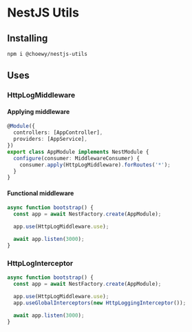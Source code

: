 # NestJS Utils

## Installing

```bash
npm i @choewy/nestjs-utils
```

## Uses

### HttpLogMiddleware

#### Applying middleware

```ts
@Module({
  controllers: [AppController],
  providers: [AppService],
})
export class AppModule implements NestModule {
  configure(consumer: MiddlewareConsumer) {
    consumer.apply(HttpLogMiddleware).forRoutes('*');
  }
}
```

#### Functional middleware

```ts
async function bootstrap() {
  const app = await NestFactory.create(AppModule);

  app.use(HttpLogMiddleware.use);

  await app.listen(3000);
}
```

### HttpLogInterceptor

```ts
async function bootstrap() {
  const app = await NestFactory.create(AppModule);

  app.use(HttpLogMiddleware.use);
  app.useGlobalInterceptors(new HttpLoggingInterceptor());

  await app.listen(3000);
}
```
